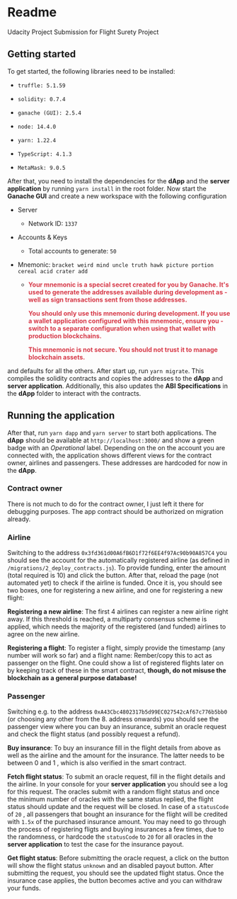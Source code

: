 # Readme



Udacity Project Submission for Flight Surety Project



## Getting started



To get started, the following libraries need to be installed:

* `truffle: 5.1.59`

* `solidity: 0.7.4`
* `ganache (GUI): 2.5.4`
* `node: 14.4.0`
* `yarn: 1.22.4`
* `TypeScript: 4.1.3`
* `MetaMask: 9.0.5`



After that, you need to install the dependencies for the **dApp** and the **server application**  by running `yarn install` in the root folder. Now start the **Ganache GUI** and create a new workspace with the following configuration

* Server

  * Network ID: `1337`

* Accounts & Keys

  * Total accounts to generate: `50`

* Mnemonic: `bracket weird mind uncle truth hawk picture portion cereal acid crater add` 

  * <span style="color:#d73a49">**Your mnemonic is a special secret created for you by Ganache. It's used to generate the addresses available during development as - well as sign transactions sent from those addresses.**</span>

    <span style="color:#d73a49">**You should only use this mnemonic during development. If you use a wallet application configured with this mnemonic, ensure you - switch to a separate configuration when using that wallet with production blockchains.**</span>

    <span style="color:#d73a49">**This mnemonic is not secure. You should not trust it to manage blockchain assets.**</span>

and defaults for all the others. After start up, run `yarn migrate`. This compiles the solidity contracts and copies the addresses to the **dApp** and **server application**. Additionally, this also updates the **ABI Specifications** in the **dApp** folder to interact with the contracts.



## Running the application

After that, run `yarn dapp` and `yarn server` to start both applications. The **dApp** should be available at `http://localhost:3000/` and show a green badge with an *Operational* label. Depending on the on the account you are connected with, the application shows different views for the contract owner, airlines and passengers. These addresses are hardcoded for now in the **dApp**.



### Contract owner

There is not much to do for the contract owner, I just left it there for debugging purposes. The app contract should be authorized on migration already.



### Airline

Switching to the address `0x3fd361d00A6fB6D1f72f6EE4f97Ac90b90A857C4` you should see the account for the automatically registered airline (as defined in `/migrations/2_deploy_contracts.js`). To provide funding, enter the amount (total required is 10) and click the button. After that, reload the page (not automated yet) to check if the airline is funded. Once it is, you should see two boxes, one for registering a new airline, and one for registering a new flight:

**Registering a new airline**: The first 4 airlines can register a new airline right away. If this threshold is reached, a multiparty consensus scheme is applied, which needs the majority of the registered (and funded) airlines to agree on the new airline.

**Registering a flight**: To register a flight, simply provide the timestamp (any number will work so far) and a flight name: Rember/copy this to act as passenger on the flight. One could show a list of registered flights later on by keeping track of these in the smart contract, **though, do not misuse the blockchain as a general purpose database!**



### Passenger

Switching e.g. to the address `0xA43Cbc4802317b5d99EC027542cAf67c776b5bb0`  (or choosing any other from the 8. address onwards) you should see the passenger view where you can buy an insurance, submit an oracle request and check the flight status (and possibly request a refund).

**Buy insurance**: To buy an insurance fill in the flight details from above as well as the airline and the amount for the insurance. The latter needs to be between 0 and 1 , which is also verified in the smart contract.

**Fetch flight status**: To submit an oracle request, fill in the flight details and the airline. In your console for your **server application** you should see a log for this request. The oracles submit with a random flight status and once the minimum number of oracles with the same status replied, the flight status should update and the request will be closed. In case of a `statusCode` of `20` , all passengers that bought an insurance for the flight will be credited with `1.5x` of the purchased insurance amount. You may need to go through the process of registering fligts and buying insurances a few times, due to the randomness, or hardcode the `statusCode` to `20` for all oracles in the **server application** to test the case for the insurance payout.

**Get flight status**: Before submitting the oracle request, a click on the button will show the flight status `unknown` and an disabled payout button. After submitting the request, you should see the updated flight status. Once the insurance case applies, the button becomes active and you can withdraw your funds. 